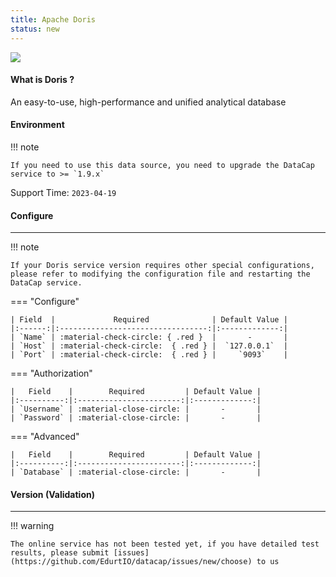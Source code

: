 ```yaml
---
title: Apache Doris
status: new
---
```


<img src="/assets/plugin/doris.svg" class="connector-content-logo" />

#### What is Doris ?

An easy-to-use, high-performance and unified analytical database

#### Environment

!!! note

    If you need to use this data source, you need to upgrade the DataCap service to >= `1.9.x`

Support Time: `2023-04-19`

#### Configure

---

!!! note

    If your Doris service version requires other special configurations, please refer to modifying the configuration file and restarting the DataCap service.

=== "Configure"

    | Field  |             Required              | Default Value |
    |:------:|:---------------------------------:|:-------------:|
    | `Name` | :material-check-circle: { .red }  |       -       |
    | `Host` | :material-check-circle:  { .red } |  `127.0.0.1`  |
    | `Port` | :material-check-circle:  { .red } |     `9093`    |

=== "Authorization"

    |   Field    |        Required         | Default Value |
    |:----------:|:-----------------------:|:-------------:|
    | `Username` | :material-close-circle: |       -       |
    | `Password` | :material-close-circle: |       -       |

=== "Advanced"

    |   Field    |        Required         | Default Value |
    |:----------:|:-----------------------:|:-------------:|
    | `Database` | :material-close-circle: |       -       |

#### Version (Validation)

---

!!! warning

    The online service has not been tested yet, if you have detailed test results, please submit [issues](https://github.com/EdurtIO/datacap/issues/new/choose) to us
